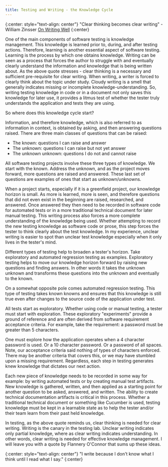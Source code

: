 ```yaml
---
title: Testing and Writing - the Knowledge Cycle
---
```


{:center: style="text-align: center"}
"Clear thinking becomes clear writing" - William Zinsser <u>On Writing Well</u>
{:center}

One of the main components of software testing is knowledge management. This knowledge is learned prior to, during, and after testing actions. Therefore, learning is another essential aspect of software testing. Learning is the process by which one obtains knowledge. Writing can be seen as a process that forces the author to struggle with and eventually clearly understand the information and knowledge that is being written about. As the above quote stresses - clear thinking is a necessary and sufficient pre-requisite for clear writing. When writing, a writer is forced to clearly think about the topic under study. Cloudy writing is a smell that generally indicates missing or incomplete knowledge-understanding. So, writing testing knowledge in code or in a document not only saves this knowledge for later use, it provides a litmus test of whether the tester truly understands the application and tests they are using.

So where does this knowledge cycle start?

Information, and therefore knowledge, which is also referred to as information in context, is obtained by asking, and then answering questions raised. There are three main classes of questions that can be raised:

* The known: questions I can raise and answer
* The unknown: questions I can raise but not yet answer
* The unknown unknown: questions I do not and cannot raise

 All software testing projects involve these three types of knowledge. We start with the known. Address the unknown, and as the project moves forward, more questions are raised and answered. These last set of questions are examples of ones that start as unknown/unknowns.

 When a project starts, especially if it is a greenfield project, our knowledge horizon is small. As more is learned, more is seen, and therefore questions that did not even exist in the beginning are raised, researched, and answered. Once answered they then need to be recorded in software code for automated tests or in a more traditional technical document for later manual testing. This writing process also forces a more complete understanding of the knowledge being used.  Whether attempting to record the new testing knowledge as software code or prose, this step forces the tester to think clearly about the test knowledge. In my experience, unclear writing is easier to spot than unclear test knowledge especially when it only lives in the tester's mind.

 Different types of testing help to broaden a tester's horizon. Take exploratory and automated regression testing as examples. Exploratory testing helps to move our knowledge horizon forward by raising new questions and finding answers. In other words it takes the unknown unknown and transforms these questions into the unknown and eventually to the known.  

 On a somewhat opposite pole comes automated regression testing. This type of testing takes known knowns and ensures that this knowledge is still true even after changes to the source code of the application under test.

 All tests start as exploratory. Whether using code or manual testing, a tester must start with exploration. These exploratory "experiments" provide a ground of reference and are often derived from software requirement acceptance criteria. For example, take the requirement: a password must be greater than 5 characters.

 One must explore how the application operates when a 4 character password is used. Or a 10 character password. Or a password of all spaces. Note, our acceptance criteria said nothing of types of characters enforced. There may be another criteria that covers this, or we may have stumbled upon a missing requirement. Regardless, each step in testing generates knew knowledge that dictates our next action.

 Each new piece of knowledge needs to be recorded in some way for example: by writing automated tests or by creating manual test artifacts. New knowledge is gathered, written, and then applied as a starting point for another question to be asked, answered, and written. The ability to create technical documentation artifacts is critical in this process. Whether a traditional technical document or something like Cucumber is used, testing knowledge must be kept in a learnable state as to help the tester and/or their team learn from their past held knowledge.

 In testing, as the above quote reminds us, clear thinking is needed for clear writing. Writing is the canary in the testing lab. Unclear writing indicates only partial knowledge, where as clear writing indicates understanding. In other words, clear writing is needed for effective knowledge management. I will leave you with a quote by Flannery O'Connor that sums up these ideas.

{:center: style="text-align: center"}
"I write because I don't know what I think until I read what I say."
{:center}
